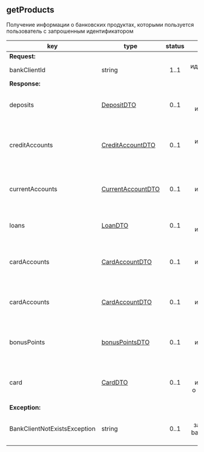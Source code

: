 ## getProducts

Получение информации о банковских продуктах, которыми пользуется пользователь с запрошенным идентификатором

key | type | status | comment
--- | ---- | :----: | ---:
**Request:** | | |
bankClientId | string | 1..1 | идентификатор клиента
**Response:** | | |
deposits | [DepositDTO](#DepositDTO) | 0..1 | массив объектов с информацией о депозитах
creditAccounts | [CreditAccountDTO](#creditaccountdto) | 0..1 | массив объектов с информацией о счетах кредитных карт
currentAccounts | [CurrentAccountDTO](#currentaccountdto) | 0..1 | массив объектов с информацией о текущих счетах
loans | [LoanDTO](#loandto) | 0..1 | массив объектов с информацией о кредитах
cardAccounts | [CardAccountDTO](#depositdto) | 0..1 | массив объектов с информацией о карточных счетах
cardAccounts | [CardAccountDTO](#depositdto) | 0..1 | массив объектов с информацией о карточных счетах
bonusPoints | [bonusPointsDTO](#bonuspointsdto) | 0..1 | массив объектов с информацией о бонусных счетах
card | [CardDTO](#carddto) | 0..1 | массив объектов с информацией о пластиковых картах
**Exception:** | | |
BankClientNotExistsException | string | 0..1 | клиент с запрошенным bankClientId не существует
